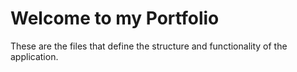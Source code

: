 <h1>Welcome to my Portfolio</h1>

<p>These are the files that define the structure and functionality of the application.</p>
